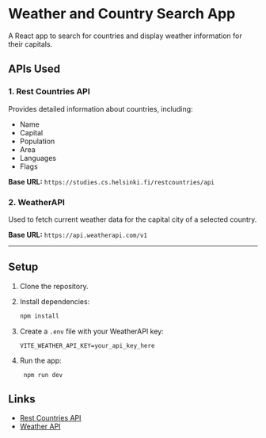 # Weather and Country Search App

A React app to search for countries and display weather information for their capitals.

## APIs Used

### 1. Rest Countries API

Provides detailed information about countries, including:

- Name
- Capital
- Population
- Area
- Languages
- Flags

**Base URL:** `https://studies.cs.helsinki.fi/restcountries/api`

### 2. WeatherAPI

Used to fetch current weather data for the capital city of a selected country.

**Base URL:** `https://api.weatherapi.com/v1`

---

## Setup

1. Clone the repository.
2. Install dependencies:
   ```bash
   npm install
   ```
3. Create a `.env` file with your WeatherAPI key:

   ```
   VITE_WEATHER_API_KEY=your_api_key_here
   ```

4. Run the app:
   ```
    npm run dev
   ```

## Links

- [Rest Countries API](https://studies.cs.helsinki.fi/restcountries/)
- [Weather API](https://www.weatherapi.com/)
